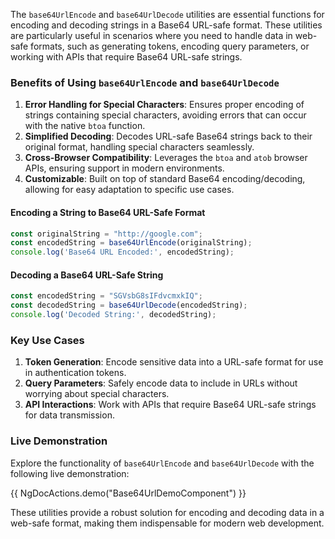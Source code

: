 The `base64UrlEncode` and `base64UrlDecode` utilities are essential functions for encoding and decoding strings in a Base64 URL-safe format. These utilities are particularly useful in scenarios where you need to handle data in web-safe formats, such as generating tokens, encoding query parameters, or working with APIs that require Base64 URL-safe strings.

### Benefits of Using `base64UrlEncode` and `base64UrlDecode`

1. **Error Handling for Special Characters**: Ensures proper encoding of strings containing special characters, avoiding errors that can occur with the native `btoa` function.
2. **Simplified Decoding**: Decodes URL-safe Base64 strings back to their original format, handling special characters seamlessly.
4. **Cross-Browser Compatibility**: Leverages the `btoa` and `atob` browser APIs, ensuring support in modern environments.
5. **Customizable**: Built on top of standard Base64 encoding/decoding, allowing for easy adaptation to specific use cases.

#### Encoding a String to Base64 URL-Safe Format

```typescript
const originalString = "http://google.com";
const encodedString = base64UrlEncode(originalString);
console.log('Base64 URL Encoded:', encodedString);
```

#### Decoding a Base64 URL-Safe String

```typescript
const encodedString = "SGVsbG8sIFdvcmxkIQ";
const decodedString = base64UrlDecode(encodedString);
console.log('Decoded String:', decodedString);
```

### Key Use Cases

1. **Token Generation**: Encode sensitive data into a URL-safe format for use in authentication tokens.
2. **Query Parameters**: Safely encode data to include in URLs without worrying about special characters.
3. **API Interactions**: Work with APIs that require Base64 URL-safe strings for data transmission.

### Live Demonstration

Explore the functionality of `base64UrlEncode` and `base64UrlDecode` with the following live demonstration:

{{ NgDocActions.demo("Base64UrlDemoComponent") }}

These utilities provide a robust solution for encoding and decoding data in a web-safe format, making them indispensable for modern web development.